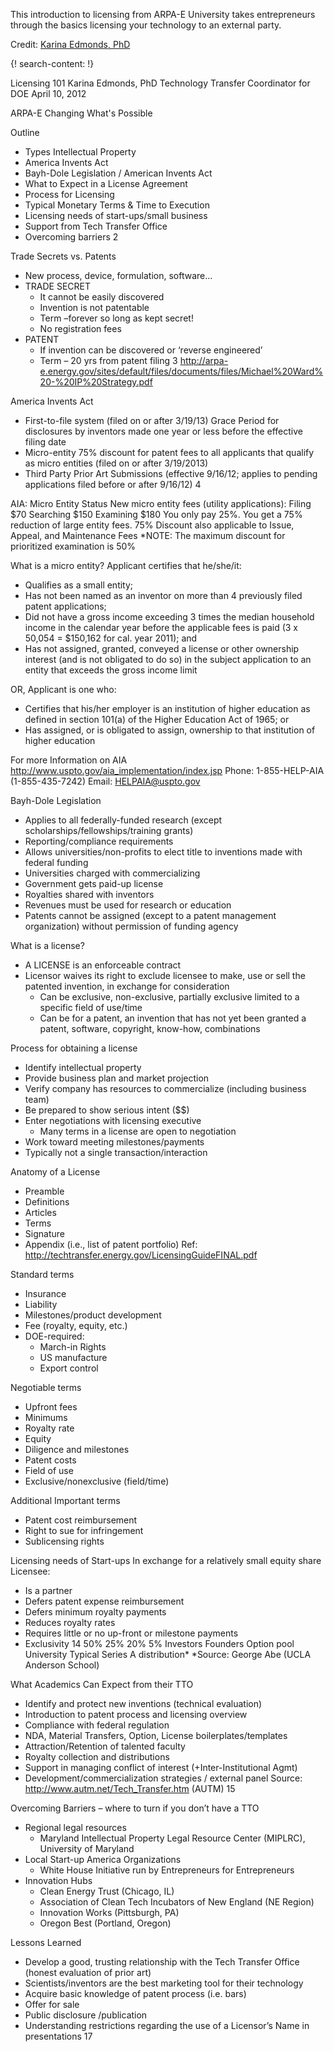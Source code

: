 
This introduction to licensing from ARPA-E University takes entrepreneurs through the basics licensing your technology to an external party. 

Credit: [Karina Edmonds, PhD](https://energy.gov/contributors/karina-edmonds)

{! search-content: !}

Licensing 101
Karina Edmonds, PhD
Technology Transfer Coordinator for DOE
April 10, 2012

ARPA-E
Changing What's Possible


Outline
* Types Intellectual Property
* America Invents Act
* Bayh-Dole Legislation / American Invents Act
* What to Expect in a License Agreement
* Process for Licensing
* Typical Monetary Terms & Time to Execution
* Licensing needs of start-ups/small business
* Support from Tech Transfer Office
* Overcoming barriers
2



Trade Secrets vs. Patents
* New process, device, formulation, software…
* TRADE SECRET
    * It cannot be easily discovered
    * Invention is not patentable
    * Term –forever so long as kept secret!
    * No registration fees
* PATENT
    * If invention can be discovered or ‘reverse engineered’
    * Term – 20 yrs from patent filing
3
http://arpa-e.energy.gov/sites/default/files/documents/files/Michael%20Ward%20-%20IP%20Strategy.pdf



America Invents Act
* First-to-file system (filed on or after 3/19/13)
Grace Period for disclosures by inventors made one year or less before the effective filing date
* Micro-entity 75% discount for patent fees to all applicants that qualify as micro entities (filed on or after 3/19/2013)
* Third Party Prior Art Submissions (effective 9/16/12; applies to pending applications filed before or after 9/16/12)
4



AIA: Micro Entity Status
New micro entity fees (utility applications):
Filing $70
Searching $150
Examining $180
You only pay 25%.
You get a 75% reduction of large entity fees.
75% Discount also applicable to Issue, Appeal, and Maintenance Fees
*NOTE: The maximum discount for prioritized examination is 50%



What is a micro entity?
Applicant certifies that he/she/it:
* Qualifies as a small entity;
* Has not been named as an inventor on more than 4 previously filed patent applications;
* Did not have a gross income exceeding 3 times the median household income in the calendar year before the applicable fees is paid (3 x 50,054 = $150,162 for cal. year 2011); and
* Has not assigned, granted, conveyed a license or other ownership interest (and is not obligated to do so) in the subject application to an entity that exceeds the gross income limit

OR, Applicant is one who:
* Certifies that his/her employer is an institution of higher education as defined in section 101(a) of the Higher Education Act of 1965; or
* Has assigned, or is obligated to assign, ownership to that institution of higher education

For more Information on AIA
http://www.uspto.gov/aia_implementation/index.jsp
Phone: 1-855-HELP-AIA
(1-855-435-7242)
Email: HELPAIA@uspto.gov



Bayh-Dole Legislation
* Applies to all federally-funded research (except scholarships/fellowships/training grants)
* Reporting/compliance requirements
* Allows universities/non-profits to elect title to inventions made with federal funding
* Universities charged with commercializing
* Government gets paid-up license
* Royalties shared with inventors
* Revenues must be used for research or education
* Patents cannot be assigned (except to a patent management organization) without permission of funding agency



What is a license?
* A LICENSE is an enforceable contract
* Licensor waives its right to exclude licensee to make, use or sell the patented invention, in exchange for consideration
    * Can be exclusive, non-exclusive, partially exclusive limited to a specific field of use/time
    * Can be for a patent, an invention that has not yet been granted a patent, software, copyright, know-how, combinations



Process for obtaining a license
* Identify intellectual property
* Provide business plan and market projection
* Verify company has resources to commercialize (including business team)
* Be prepared to show serious intent ($$)
* Enter negotiations with licensing executive
    * Many terms in a license are open to negotiation
* Work toward meeting milestones/payments
* Typically not a single transaction/interaction



Anatomy of a License
* Preamble
* Definitions
* Articles
* Terms
* Signature
* Appendix (i.e., list of patent portfolio)
Ref: http://techtransfer.energy.gov/LicensingGuideFINAL.pdf



Standard terms
* Insurance
* Liability
* Milestones/product development
* Fee (royalty, equity, etc.)
* DOE-required:
    * March-in Rights
    * US manufacture
    * Export control



Negotiable terms
* Upfront fees
* Minimums
* Royalty rate
* Equity
* Diligence and milestones
* Patent costs
* Field of use
* Exclusive/nonexclusive (field/time)



Additional Important terms
* Patent cost reimbursement
* Right to sue for infringement
* Sublicensing rights



Licensing needs of Start-ups
In exchange for a relatively small equity share Licensee:
* Is a partner
* Defers patent expense reimbursement
* Defers minimum royalty payments
* Reduces royalty rates
* Requires little or no up-front or milestone payments
* Exclusivity
14
50%
25%
20%
5%
Investors Founders Option pool University
Typical Series A distribution*
*Source: George Abe (UCLA Anderson School)



What Academics Can Expect from their TTO
* Identify and protect new inventions (technical evaluation)
* Introduction to patent process and licensing overview
* Compliance with federal regulation
* NDA, Material Transfers, Option, License boilerplates/templates
* Attraction/Retention of talented faculty
* Royalty collection and distributions
* Support in managing conflict of interest (+Inter-Institutional Agmt)
* Development/commercialization strategies / external panel
Source: http://www.autm.net/Tech_Transfer.htm (AUTM) 15



Overcoming Barriers – where to turn if you don’t have a TTO
* Regional legal resources
    * Maryland Intellectual Property Legal Resource Center (MIPLRC), University of Maryland
* Local Start-up America Organizations
    * White House Initiative run by Entrepreneurs for Entrepreneurs
* Innovation Hubs
    * Clean Energy Trust (Chicago, IL)
    * Association of Clean Tech Incubators of New England (NE Region)
    * Innovation Works (Pittsburgh, PA)
    * Oregon Best (Portland, Oregon)



Lessons Learned
* Develop a good, trusting relationship with the Tech Transfer Office (honest evaluation of prior art)
* Scientists/inventors are the best marketing tool for their technology
* Acquire basic knowledge of patent process (i.e. bars)
* Offer for sale
* Public disclosure /publication
* Understanding restrictions regarding the use of a Licensor’s Name in presentations
17
